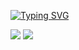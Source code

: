 <a href="https://git.io/typing-svg"><img src="https://readme-typing-svg.demolab.com?font=Fira+Code&weight=600&size=50&pause=1000&color=F78AD1&width=1000&height=100&lines=Hello%2C+welcome+to+my+FuUNNY+lab." alt="Typing SVG" /></a>

<img src="https://img.shields.io/badge/applemusic-FA243C?style=for-the-badge&logo=fortran&logoColor=white" />
<img src="https://img.shields.io/badge/instagram-FF0069?style=for-the-badge&logo=fortran&logoColor=white" />
